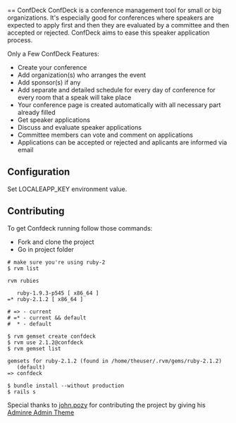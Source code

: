 == ConfDeck
ConfDeck is a conference management tool for small or big organizations. It's especially good for conferences where speakers are expected to apply first and then they are evaluated by a committee and then accepted or rejected. ConfDeck aims to ease this speaker application process.

Only a Few ConfDeck Features:

* Create your conference 
* Add organization(s) who arranges the event 
* Add sponsor(s) if any 
* Add separate and detailed schedule for every day of conference for every room that a speak will take place 
* Your conference page is created automatically with all necessary part already filled 
* Get speaker applications 
* Discuss and evaluate speaker applications 
* Committee members can vote and comment on applications 
* Applications can be accepted or rejected and aplicants are informed via email

Configuration
-------------

Set LOCALEAPP_KEY environment value.


Contributing
------------

To get Confdeck running follow those commands:

* Fork and clone the project
* Go in project folder

```
# make sure you're using ruby-2
$ rvm list

rvm rubies

   ruby-1.9.3-p545 [ x86_64 ]
=* ruby-2.1.2 [ x86_64 ]

# => - current
# =* - current && default
#  * - default

$ rvm gemset create confdeck
$ rvm use 2.1.2@confdeck
$ rvm gemset list

gemsets for ruby-2.1.2 (found in /home/theuser/.rvm/gems/ruby-2.1.2)
   (default)
=> confdeck

$ bundle install --without production
$ rails s
```


Special thanks to [john.pozy](www.twitter.com/pampersdry) for contributing the project by giving his [Adminre Admin Theme](http://themeforest.net/item/adminre-responsive-admin-theme/7133307)

